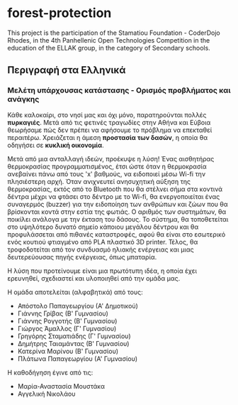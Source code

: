 # forest-protection
This project is the participation of the Stamatiou Foundation - CoderDojo Rhodes, in the 4th Panhellenic Open Technologies Competition in the education of the ELLAK group, in the category of Secondary schools.

## Περιγραφή στα Ελληνικά

### Μελέτη υπάρχουσας κατάστασης - Ορισμός προβλήματος και ανάγκης

Κάθε καλοκαίρι, στο νησί μας και όχι μόνο, παρατηρούνται πολλές **πυρκαγιές**. Μετά από τις φετινές τραγωδίες στην Αθήνα και Εύβοια θεωρήσαμε πώς δεν πρέπει να αφήσουμε το πρόβλημα να επεκταθεί περαιτέρω. Χρειάζεται η άμεση **προστασία των δασών**, η οποία θα οδηγήσει σε **κυκλική οικονομία**.

Μετά από μια ανταλλαγή ιδεών, προέκυψε η λύση! Ένας αισθητήρας θερμοκρασίας προγραμματισμένος, έτσι ώστε όταν η θερμοκρασία ανεβαίνει πάνω από τους 'x' βαθμούς, να ειδοποιεί μέσω  Wi-fi την πλησιέστερη αρχή. Όταν ανιχνευτεί ανησυχητική αύξηση της θερμοκρασίας, εκτός από το Bluetooth που θα στέλνει σήμα στα κοντινά δέντρα μέχρι να φτάσει στο δέντρο με το Wi-fi, θα ενεργοποιείται ένας συναγερμός (buzzer) για την ειδοποίηση των ανθρώπων και ζώων που θα βρίσκονται κοντά στην εστία της φωτιάς. Ο αριθμός των συστημάτων, θα ποικίλει ανάλογα με την έκταση του δάσους. Το σύστημα, θα τοποθετείται στο υψηλότερο δυνατό σημείο κάποιου μεγάλου δέντρου και θα προφυλάσσεται από πιθανές καταστροφές, αφού θα είναι στο εσωτερικό ενός κουτιού φτιαγμένο από PLA πλαστικό 3D printer. Τέλος, θα τροφοδοτείται από τον συνδυασμό ηλιακής ενέργειας και μιας δευτερεύουσας πηγής ενέργειας, όπως μπαταρία.

Η λύση που προτείνουμε είναι μια πρωτότυπη ιδέα, η οποία έχει ερευνηθεί, σχεδιαστεί και υλοποιηθεί από την ομάδα μας.

Η ομάδα αποτελείται (αλφαβητικά) από τους:
- Απόστολο Παπαγεωργίου (Α' Δημοτικού)
- Γιάννης Γρίβας (Β' Γυμνασίου)
- Γιάννης Ρογγοτής (Β' Γυμνασίου)
- Γιώργος Άμαλλος (Γ' Γυμνασίου)
- Γρηγόρης Σταματιάδης (Γ' Γυμνασίου)
- Δημήτρης Ταιαμάντας (Β' Γυμνασίου)
- Κατερίνα Μαρίνου (Β' Γυμνασίου)
- Πλάτωνα Παπαγεωργίου (Α' Γυμνασίου)

Η καθοδήγηση έγινε από τις:
- Μαρία-Αναστασία Μουστάκα
- Αγγελική Νικολάου
